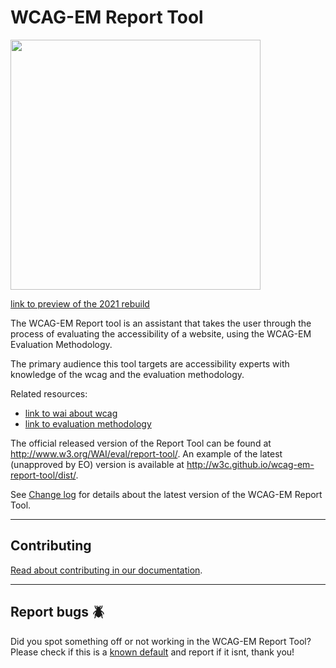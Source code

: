 # WCAG-EM Report Tool

<img width="400"  alt="" src="https://user-images.githubusercontent.com/178782/114709430-d86bd700-9d2c-11eb-8508-c628ef6614d4.png">

[link to preview of the 2021 rebuild](https://wcag-em-report-tool-2021-redesign.netlify.app/) 

The WCAG-EM Report tool is an assistant that takes the user through the process of evaluating the accessibility of a website, using the WCAG-EM Evaluation Methodology.

The primary audience this tool targets are accessibility experts with knowledge of the wcag and the evaluation methodology.

Related resources:

- [link to wai about wcag]()
- [link to evaluation methodology]()

The official released version of the Report Tool can be found at <http://www.w3.org/WAI/eval/report-tool/>. An example of the latest (unapproved by EO) version is available at <http://w3c.github.io/wcag-em-report-tool/dist/>.

See [Change log](CHANGELOG.md) for details about the latest version of the WCAG-EM Report Tool.

---

## Contributing

[Read about contributing in our documentation](./docs/CONTRIBUTING.md).

---

## Report bugs :beetle:

Did you spot something off or not working in the WCAG-EM Report Tool? Please check if this is a [known default](https://github.com/AccessibilityNL/wcag-em-report-tool/issues?q=is%3Aopen+is%3Aissue+label%3A%22%3Abeetle%3A+Bug%22) and report if it isnt, thank you!
